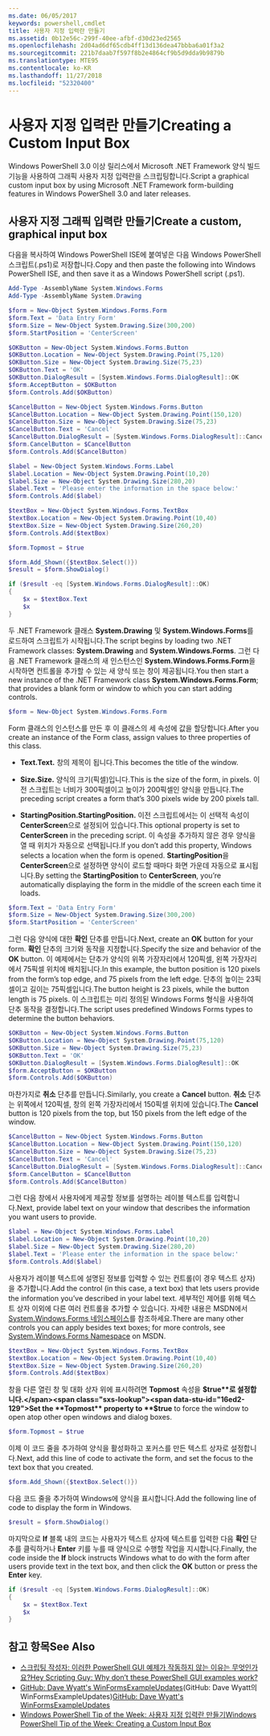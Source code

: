 ```yaml
---
ms.date: 06/05/2017
keywords: powershell,cmdlet
title: 사용자 지정 입력란 만들기
ms.assetid: 0b12e56c-299f-40ee-afbf-d30d23ed2565
ms.openlocfilehash: 2d04ad6df65cdb4ff13d136dea47bbba6a01f3a2
ms.sourcegitcommit: 221b7daab7f597f8b2e4864cf9b5d9dda9b9879b
ms.translationtype: MTE95
ms.contentlocale: ko-KR
ms.lasthandoff: 11/27/2018
ms.locfileid: "52320400"
---
```

# <a name="creating-a-custom-input-box"></a><span data-ttu-id="16ed2-103">사용자 지정 입력란 만들기</span><span class="sxs-lookup"><span data-stu-id="16ed2-103">Creating a Custom Input Box</span></span>

<span data-ttu-id="16ed2-104">Windows PowerShell 3.0 이상 릴리스에서 Microsoft .NET Framework 양식 빌드 기능을 사용하여 그래픽 사용자 지정 입력란을 스크립팅합니다.</span><span class="sxs-lookup"><span data-stu-id="16ed2-104">Script a graphical custom input box by using Microsoft .NET Framework form-building features in Windows PowerShell 3.0 and later releases.</span></span>

## <a name="create-a-custom-graphical-input-box"></a><span data-ttu-id="16ed2-105">사용자 지정 그래픽 입력란 만들기</span><span class="sxs-lookup"><span data-stu-id="16ed2-105">Create a custom, graphical input box</span></span>

<span data-ttu-id="16ed2-106">다음을 복사하여 Windows PowerShell ISE에 붙여넣은 다음 Windows PowerShell 스크립트(.ps1)로 저장합니다.</span><span class="sxs-lookup"><span data-stu-id="16ed2-106">Copy and then paste the following into Windows PowerShell ISE, and then save it as a Windows PowerShell script (.ps1).</span></span>

```powershell
Add-Type -AssemblyName System.Windows.Forms
Add-Type -AssemblyName System.Drawing

$form = New-Object System.Windows.Forms.Form
$form.Text = 'Data Entry Form'
$form.Size = New-Object System.Drawing.Size(300,200)
$form.StartPosition = 'CenterScreen'

$OKButton = New-Object System.Windows.Forms.Button
$OKButton.Location = New-Object System.Drawing.Point(75,120)
$OKButton.Size = New-Object System.Drawing.Size(75,23)
$OKButton.Text = 'OK'
$OKButton.DialogResult = [System.Windows.Forms.DialogResult]::OK
$form.AcceptButton = $OKButton
$form.Controls.Add($OKButton)

$CancelButton = New-Object System.Windows.Forms.Button
$CancelButton.Location = New-Object System.Drawing.Point(150,120)
$CancelButton.Size = New-Object System.Drawing.Size(75,23)
$CancelButton.Text = 'Cancel'
$CancelButton.DialogResult = [System.Windows.Forms.DialogResult]::Cancel
$form.CancelButton = $CancelButton
$form.Controls.Add($CancelButton)

$label = New-Object System.Windows.Forms.Label
$label.Location = New-Object System.Drawing.Point(10,20)
$label.Size = New-Object System.Drawing.Size(280,20)
$label.Text = 'Please enter the information in the space below:'
$form.Controls.Add($label)

$textBox = New-Object System.Windows.Forms.TextBox
$textBox.Location = New-Object System.Drawing.Point(10,40)
$textBox.Size = New-Object System.Drawing.Size(260,20)
$form.Controls.Add($textBox)

$form.Topmost = $true

$form.Add_Shown({$textBox.Select()})
$result = $form.ShowDialog()

if ($result -eq [System.Windows.Forms.DialogResult]::OK)
{
    $x = $textBox.Text
    $x
}
```

<span data-ttu-id="16ed2-107">두 .NET Framework 클래스 **System.Drawing** 및 **System.Windows.Forms**를 로드하여 스크립트가 시작됩니다.</span><span class="sxs-lookup"><span data-stu-id="16ed2-107">The script begins by loading two .NET Framework classes: **System.Drawing** and **System.Windows.Forms**.</span></span> <span data-ttu-id="16ed2-108">그런 다음 .NET Framework 클래스의 새 인스턴스인 **System.Windows.Forms.Form**을 시작하면 컨트롤을 추가할 수 있는 새 양식 또는 창이 제공됩니다.</span><span class="sxs-lookup"><span data-stu-id="16ed2-108">You then start a new instance of the .NET Framework class **System.Windows.Forms.Form**; that provides a blank form or window to which you can start adding controls.</span></span>

```powershell
$form = New-Object System.Windows.Forms.Form
```

<span data-ttu-id="16ed2-109">Form 클래스의 인스턴스를 만든 후 이 클래스의 세 속성에 값을 할당합니다.</span><span class="sxs-lookup"><span data-stu-id="16ed2-109">After you create an instance of the Form class, assign values to three properties of this class.</span></span>

- <span data-ttu-id="16ed2-110">**Text.**</span><span class="sxs-lookup"><span data-stu-id="16ed2-110">**Text.**</span></span> <span data-ttu-id="16ed2-111">창의 제목이 됩니다.</span><span class="sxs-lookup"><span data-stu-id="16ed2-111">This becomes the title of the window.</span></span>

- <span data-ttu-id="16ed2-112">**Size.**</span><span class="sxs-lookup"><span data-stu-id="16ed2-112">**Size.**</span></span> <span data-ttu-id="16ed2-113">양식의 크기(픽셀)입니다.</span><span class="sxs-lookup"><span data-stu-id="16ed2-113">This is the size of the form, in pixels.</span></span> <span data-ttu-id="16ed2-114">이전 스크립트는 너비가 300픽셀이고 높이가 200픽셀인 양식을 만듭니다.</span><span class="sxs-lookup"><span data-stu-id="16ed2-114">The preceding script creates a form that’s 300 pixels wide by 200 pixels tall.</span></span>

- <span data-ttu-id="16ed2-115">**StartingPosition.**</span><span class="sxs-lookup"><span data-stu-id="16ed2-115">**StartingPosition.**</span></span> <span data-ttu-id="16ed2-116">이전 스크립트에서는 이 선택적 속성이 **CenterScreen**으로 설정되어 있습니다.</span><span class="sxs-lookup"><span data-stu-id="16ed2-116">This optional property is set to **CenterScreen** in the preceding script.</span></span> <span data-ttu-id="16ed2-117">이 속성을 추가하지 않은 경우 양식을 열 때 위치가 자동으로 선택됩니다.</span><span class="sxs-lookup"><span data-stu-id="16ed2-117">If you don’t add this property, Windows selects a location when the form is opened.</span></span> <span data-ttu-id="16ed2-118">**StartingPosition**을 **CenterScreen**으로 설정하면 양식이 로드할 때마다 화면 가운데 자동으로 표시됩니다.</span><span class="sxs-lookup"><span data-stu-id="16ed2-118">By setting the **StartingPosition** to **CenterScreen**, you’re automatically displaying the form in the middle of the screen each time it loads.</span></span>

```powershell
$form.Text = 'Data Entry Form'
$form.Size = New-Object System.Drawing.Size(300,200)
$form.StartPosition = 'CenterScreen'
```

<span data-ttu-id="16ed2-119">그런 다음 양식에 대한 **확인** 단추를 만듭니다.</span><span class="sxs-lookup"><span data-stu-id="16ed2-119">Next, create an **OK** button for your form.</span></span> <span data-ttu-id="16ed2-120">**확인** 단추의 크기와 동작을 지정합니다.</span><span class="sxs-lookup"><span data-stu-id="16ed2-120">Specify the size and behavior of the **OK** button.</span></span> <span data-ttu-id="16ed2-121">이 예제에서는 단추가 양식의 위쪽 가장자리에서 120픽셀, 왼쪽 가장자리에서 75픽셀 위치에 배치됩니다.</span><span class="sxs-lookup"><span data-stu-id="16ed2-121">In this example, the button position is 120 pixels from the form’s top edge, and 75 pixels from the left edge.</span></span> <span data-ttu-id="16ed2-122">단추의 높이는 23픽셀이고 길이는 75픽셀입니다.</span><span class="sxs-lookup"><span data-stu-id="16ed2-122">The button height is 23 pixels, while the button length is 75 pixels.</span></span> <span data-ttu-id="16ed2-123">이 스크립트는 미리 정의된 Windows Forms 형식을 사용하여 단추 동작을 결정합니다.</span><span class="sxs-lookup"><span data-stu-id="16ed2-123">The script uses predefined Windows Forms types to determine the button behaviors.</span></span>

```powershell
$OKButton = New-Object System.Windows.Forms.Button
$OKButton.Location = New-Object System.Drawing.Point(75,120)
$OKButton.Size = New-Object System.Drawing.Size(75,23)
$OKButton.Text = 'OK'
$OKButton.DialogResult = [System.Windows.Forms.DialogResult]::OK
$form.AcceptButton = $OKButton
$form.Controls.Add($OKButton)
```

<span data-ttu-id="16ed2-124">마찬가지로 **취소** 단추를 만듭니다.</span><span class="sxs-lookup"><span data-stu-id="16ed2-124">Similarly, you create a **Cancel** button.</span></span> <span data-ttu-id="16ed2-125">**취소** 단추는 위쪽에서 120픽셀, 창의 왼쪽 가장자리에서 150픽셀 위치에 있습니다.</span><span class="sxs-lookup"><span data-stu-id="16ed2-125">The **Cancel** button is 120 pixels from the top, but 150 pixels from the left edge of the window.</span></span>

```powershell
$CancelButton = New-Object System.Windows.Forms.Button
$CancelButton.Location = New-Object System.Drawing.Point(150,120)
$CancelButton.Size = New-Object System.Drawing.Size(75,23)
$CancelButton.Text = 'Cancel'
$CancelButton.DialogResult = [System.Windows.Forms.DialogResult]::Cancel
$form.CancelButton = $CancelButton
$form.Controls.Add($CancelButton)
```

<span data-ttu-id="16ed2-126">그런 다음 창에서 사용자에게 제공할 정보를 설명하는 레이블 텍스트를 입력합니다.</span><span class="sxs-lookup"><span data-stu-id="16ed2-126">Next, provide label text on your window that describes the information you want users to provide.</span></span>

```powershell
$label = New-Object System.Windows.Forms.Label
$label.Location = New-Object System.Drawing.Point(10,20)
$label.Size = New-Object System.Drawing.Size(280,20)
$label.Text = 'Please enter the information in the space below:'
$form.Controls.Add($label)
```

<span data-ttu-id="16ed2-127">사용자가 레이블 텍스트에 설명된 정보를 입력할 수 있는 컨트롤(이 경우 텍스트 상자)을 추가합니다.</span><span class="sxs-lookup"><span data-stu-id="16ed2-127">Add the control (in this case, a text box) that lets users provide the information you’ve described in your label text.</span></span> <span data-ttu-id="16ed2-128">세부적인 제어를 위해 텍스트 상자 이외에 다른 여러 컨트롤을 추가할 수 있습니다. 자세한 내용은 MSDN에서 [System.Windows.Forms 네임스페이스](https://msdn.microsoft.com/library/k50ex0x9(v=vs.110).aspx)를 참조하세요.</span><span class="sxs-lookup"><span data-stu-id="16ed2-128">There are many other controls you can apply besides text boxes; for more controls, see [System.Windows.Forms Namespace](https://msdn.microsoft.com/library/k50ex0x9(v=vs.110).aspx) on MSDN.</span></span>

```powershell
$textBox = New-Object System.Windows.Forms.TextBox
$textBox.Location = New-Object System.Drawing.Point(10,40)
$textBox.Size = New-Object System.Drawing.Size(260,20)
$form.Controls.Add($textBox)
```

<span data-ttu-id="16ed2-129">창을 다른 열린 창 및 대화 상자 위에 표시하려면 **Topmost** 속성을 **$true**로 설정합니다.</span><span class="sxs-lookup"><span data-stu-id="16ed2-129">Set the **Topmost** property to **$true** to force the window to open atop other open windows and dialog boxes.</span></span>

```powershell
$form.Topmost = $true
```

<span data-ttu-id="16ed2-130">이제 이 코드 줄을 추가하여 양식을 활성화하고 포커스를 만든 텍스트 상자로 설정합니다.</span><span class="sxs-lookup"><span data-stu-id="16ed2-130">Next, add this line of code to activate the form, and set the focus to the text box that you created.</span></span>

```powershell
$form.Add_Shown({$textBox.Select()})
```

<span data-ttu-id="16ed2-131">다음 코드 줄을 추가하여 Windows에 양식을 표시합니다.</span><span class="sxs-lookup"><span data-stu-id="16ed2-131">Add the following line of code to display the form in Windows.</span></span>

```powershell
$result = $form.ShowDialog()
```

<span data-ttu-id="16ed2-132">마지막으로 **If** 블록 내의 코드는 사용자가 텍스트 상자에 텍스트를 입력한 다음 **확인** 단추를 클릭하거나 **Enter** 키를 누를 때 양식으로 수행할 작업을 지시합니다.</span><span class="sxs-lookup"><span data-stu-id="16ed2-132">Finally, the code inside the **If** block instructs Windows what to do with the form after users provide text in the text box, and then click the **OK** button or press the **Enter** key.</span></span>

```powershell
if ($result -eq [System.Windows.Forms.DialogResult]::OK)
{
    $x = $textBox.Text
    $x
}
```

## <a name="see-also"></a><span data-ttu-id="16ed2-133">참고 항목</span><span class="sxs-lookup"><span data-stu-id="16ed2-133">See Also</span></span>

- [<span data-ttu-id="16ed2-134">스크립팅 작성자: 이러한 PowerShell GUI 예제가 작동하지 않는 이유는 무엇인가요?</span><span class="sxs-lookup"><span data-stu-id="16ed2-134">Hey Scripting Guy:  Why don’t these PowerShell GUI examples work?</span></span>](https://go.microsoft.com/fwlink/?LinkId=506644)
- <span data-ttu-id="16ed2-135">[GitHub: Dave Wyatt's WinFormsExampleUpdates](https://github.com/dlwyatt/WinFormsExampleUpdates)(GitHub: Dave Wyatt의 WinFormsExampleUpdates)</span><span class="sxs-lookup"><span data-stu-id="16ed2-135">[GitHub: Dave Wyatt's WinFormsExampleUpdates](https://github.com/dlwyatt/WinFormsExampleUpdates)</span></span>
- [<span data-ttu-id="16ed2-136">Windows PowerShell Tip of the Week: 사용자 지정 입력란 만들기</span><span class="sxs-lookup"><span data-stu-id="16ed2-136">Windows PowerShell Tip of the Week:  Creating a Custom Input Box</span></span>](https://technet.microsoft.com/library/ff730941.aspx)